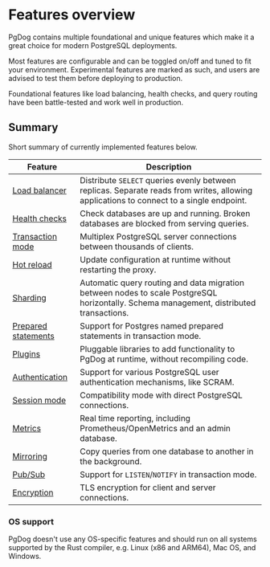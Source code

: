 
# Features overview

PgDog contains multiple foundational and unique features which make it a great choice
for modern PostgreSQL deployments.

Most features are configurable and can be toggled on/off and tuned to fit your environment. Experimental features are marked
as such, and users are advised to test them before deploying to production.

Foundational features like load balancing, health checks, and query routing have been battle-tested and work well in production.

## Summary

Short summary of currently implemented features below.

| Feature | Description |
|---------|-------------|
| [Load balancer](load-balancer/index.md) | Distribute `SELECT` queries evenly between replicas. Separate reads from writes, allowing applications to connect to a single endpoint. |
| [Health checks](load-balancer/healthchecks.md) | Check databases are up and running. Broken databases are blocked from serving queries. |
| [Transaction mode](transaction-mode.md) | Multiplex PostgreSQL server connections between thousands of clients. |
| [Hot reload](../configuration/index.md) | Update configuration at runtime without restarting the proxy. |
| [Sharding](sharding/index.md) | Automatic query routing and data migration between nodes to scale PostgreSQL horizontally. Schema management, distributed transactions. |
| [Prepared statements](prepared-statements.md) | Support for Postgres named prepared statements in transaction mode. |
| [Plugins](plugins/index.md) | Pluggable libraries to add functionality to PgDog at runtime, without recompiling code. |
| [Authentication](authentication.md) | Support for various PostgreSQL user authentication mechanisms, like SCRAM. |
| [Session mode](session-mode.md) | Compatibility mode with direct PostgreSQL connections. |
| [Metrics](metrics.md) | Real time reporting, including Prometheus/OpenMetrics and an admin database. |
| [Mirroring](mirroring.md) | Copy queries from one database to another in the background. |
| [Pub/Sub](pub_sub.md) | Support for `LISTEN`/`NOTIFY` in transaction mode. |
| [Encryption](tls.md) | TLS encryption for client and server connections. |

### OS support

PgDog doesn't use any OS-specific features and should run on all systems supported by the Rust compiler, e.g. Linux (x86 and ARM64), Mac OS, and Windows.
